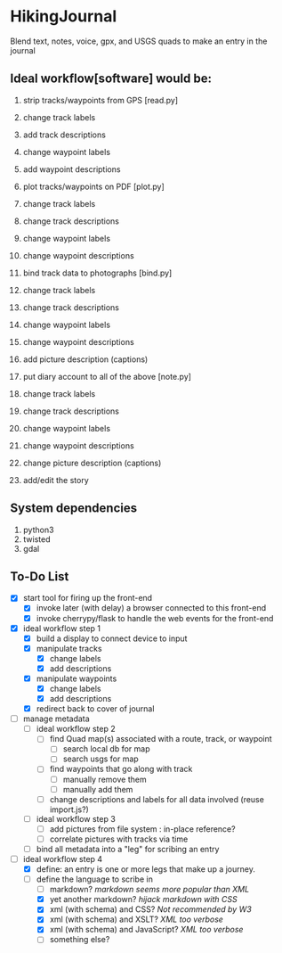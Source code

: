# HikingJournal
Blend text, notes, voice, gpx, and USGS quads to make an entry in the journal

## Ideal workflow[software] would be:
1. strip tracks/waypoints from GPS              [read.py]
  1. change track labels
  2. add track descriptions
  3. change waypoint labels
  4. add waypoint descriptions

2. plot tracks/waypoints on PDF                 [plot.py]
  1. change track labels
  2. change track descriptions
  3. change waypoint labels
  4. change waypoint descriptions

3. bind track data to photographs               [bind.py]
  1. change track labels
  2. change track descriptions
  3. change waypoint labels
  4. change waypoint descriptions
  5. add picture description (captions)

4. put diary account to all of the above        [note.py]
  1. change track labels
  2. change track descriptions
  3. change waypoint labels
  4. change waypoint descriptions
  5. change picture description (captions)
  6. add/edit the story

## System dependencies
1. python3
2. twisted
3. gdal

## To-Do List
- [x] start tool for firing up the front-end
  - [x] invoke later (with delay) a browser connected to this front-end
  - [x] invoke cherrypy/flask to handle the web events for the front-end
- [x] ideal workflow step 1
  - [x] build a display to connect device to input
  - [x] manipulate tracks
    - [x] change labels
    - [x] add descriptions
  - [x] manipulate waypoints
    - [x] change labels
    - [x] add descriptions
  - [x] redirect back to cover of journal
- [ ] manage metadata
  - [ ] ideal workflow step 2
    - [ ] find Quad map(s) associated with a route, track, or waypoint
      - [ ] search local db for map
      - [ ] search usgs for map
    - [ ] find waypoints that go along with track
      - [ ] manually remove them
      - [ ] manually add them
    - [ ] change descriptions and labels for all data involved (reuse import.js?)
  - [ ] ideal workflow step 3
    - [ ] add pictures from file system : in-place reference?
    - [ ] correlate pictures with tracks via time
  - [ ] bind all metadata into a "leg" for scribing an entry
- [ ] ideal workflow step 4
  - [x] define: an entry is one or more legs that make up a journey.
  - [ ] define the language to scribe in
    - [ ] markdown? *markdown seems more popular than XML*
    - [x] yet another markdown? *hijack markdown with CSS*
    - [x] xml (with schema) and CSS? *Not recommended by W3*
    - [x] xml (with schema) and XSLT? *XML too verbose*
    - [x] xml (with schema) and JavaScript? *XML too verbose*
    - [ ] something else?
